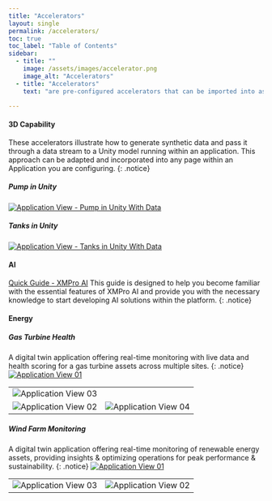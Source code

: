 ```yaml
---
title: "Accelerators"
layout: single
permalink: /accelerators/
toc: true
toc_label: "Table of Contents"
sidebar:
  - title: ""
    image: /assets/images/accelerator.png
    image_alt: "Accelerators"
  - title: "Accelerators"
    text: "are pre-configured accelerators that can be imported into as building blocks for your applications."

---
```

#### 3D Capability
These accelerators illustrate how to generate synthetic data and pass it through a data stream to a Unity model running within an application.  This approach can be adapted and incorporated into any page within an Application you are configuring.
{: .notice}

##### Pump in Unity
<a href="3DCapabilityUnity-Pumps"><img src="{{ site.url }}{{ site.baseurl }}/assets/images/Accelerators/3DCapability/Unity-Pumps/Application.png" alt="Application View - Pump in Unity With Data"/></a>

##### Tanks in Unity
<a href="3DCapabilityUnity-Tanks"><img src="{{ site.url }}{{ site.baseurl }}/assets/images/Accelerators/3DCapability/Unity-Tanks/Application.png" alt="Application View - Tanks in Unity With Data"/></a>

#### AI
<a href="https://github.com/XMPro/Blueprints-Accelerators-Patterns/blob/master/Accelerators/XMPro%20AI/Quick%20Guide%20-%20XMPro%20AI.ipynb">Quick Guide - XMPro AI</a>
 This guide is designed to help you become familiar with the essential features of XMPro AI and provide you with the necessary knowledge to start developing AI solutions within the platform.
{: .notice}

#### Energy
##### Gas Turbine Health
 A digital twin application offering real-time monitoring with live data and health scoring for a gas turbine assets across multiple sites.
{: .notice}
<a href="EnergyGasTurbineHealth"><img src="{{ site.url }}{{ site.baseurl }}/assets/images/Accelerators/Energy/GasTurbineHealth/Application_01.png" alt="Application View 01"/></a>
<table>
<tr>
  <td colspan="2"><img src="{{ site.url }}{{ site.baseurl }}/assets/images/Accelerators/Energy/GasTurbineHealth/Application_03.png" alt="Application View 03"/></td>
</tr>
<tr>
  <td><img src="{{ site.url }}{{ site.baseurl }}/assets/images/Accelerators/Energy/GasTurbineHealth/Application_02.png" alt="Application View 02"/></td>
  <td><img src="{{ site.url }}{{ site.baseurl }}/assets/images/Accelerators/Energy/GasTurbineHealth/Application_04.png" alt="Application View 04"/></td>
</tr>
</table>

##### Wind Farm Monitoring
 A digital twin application offering real-time monitoring of renewable energy assets, providing insights & optimizing operations for peak performance & sustainability.
{: .notice}
<a href="AlternativeEnergyRenewableView"><img src="{{ site.url }}{{ site.baseurl }}/assets/images/Accelerators/AlternativeEnergy/RenewableView/Application_01.png" alt="Application View 01"/></a>
<table>
<tr>
  <td><img src="{{ site.url }}{{ site.baseurl }}/assets/images/Accelerators/AlternativeEnergy/RenewableView/Application_03.png" alt="Application View 03"/></td>
  <td><img src="{{ site.url }}{{ site.baseurl }}/assets/images/Accelerators/AlternativeEnergy/RenewableView/Application_02.png" alt="Application View 02"/></td>
</tr>
</table>
